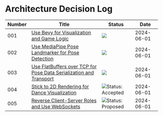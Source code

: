 # Architecture Decision Log

| Number | Title                                                                                                    | Status                                                                        | Date       |
|--------|----------------------------------------------------------------------------------------------------------|-------------------------------------------------------------------------------|------------|
| 001    | [Use Bevy for Visualization and Game Logic](001-use-bevy.md)                                             | ![](https://img.shields.io/badge/status-accepted-brightgreen)                 | 2024-06-01 |
| 002    | [Use MediaPipe Pose Landmarker for Pose Detection](002-use-mediapipe.md)                                 | ![](https://img.shields.io/badge/status-accepted-brightgreen)                 | 2024-06-01 |
| 003    | [Use FlatBuffers over TCP for Pose Data Serialization and Transport](003-use-flatbuffers.md)             | ![](https://img.shields.io/badge/status-accepted-brightgreen)                 | 2024-06-01 |
| 004    | [Stick to 2D Rendering for Dance Visualization](004-stick-to-2d-rendering.md)                            | ![Status: Accepted](https://img.shields.io/badge/status-accepted-brightgreen) | 2024-06-01 |
| 005    | [Reverse Client-Server Roles and Use WebSockets](005-reverse-client-server-roles-and-use-web-sockets.md) | ![Status: Proposed](https://img.shields.io/badge/status-proposed-yellow)      | 2024-06-01 |
